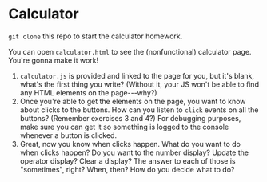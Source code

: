 # Calculator

`git clone` this repo to start the calculator homework.

You can open `calculator.html` to see the (nonfunctional) calculator page.
You're gonna make it work!

1. `calculator.js` is provided and linked to the page for you, but it's blank,
what's the first thing you write? (Without it, your JS won't be able to find any
HTML elements on the page---why?)
2. Once you're able to get the elements on the page, you want to know about
clicks to the buttons. How can you listen to `click` events on all the buttons?
(Remember exercises 3 and 4?) For debugging purposes, make sure you can get it
so something is logged to the console whenever a button is clicked.
3. Great, now you know when clicks happen. What do you want to do when clicks
happen? Do you want to the number display? Update the operator display? Clear a
display? The answer to each of those is "sometimes", right? When, then? How do
you decide what to do?
